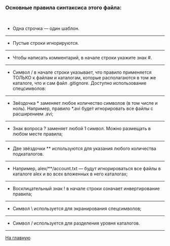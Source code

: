 
### Основные правила синтаксиса этого файла:

<br>

- Одна строчка — один шаблон.
----
- Пустые строки игнорируются.
----
- Чтобы написать комментарий, в начале строки укажите знак #.
----
- Символ / в начале строки указывает, что правило применяется ТОЛЬКО к файлам и каталогам, которые располагаются в том же каталоге, что и сам файл .gitignore.
Доступно использование спецсимволов:
----
- Звёздочка * заменяет любое количество символов (в том числе и ноль). Например, правило *.avi будет игнорировать все файлы с расширением .avi;
----
- Знак вопроса ? заменяет любой 1 символ. Можно размещать в любом месте правила;
----
- Две звёздочки ** используются для указания любого количества подкаталогов. 
----
- Например, alex/**/account.txt — будут игнорироваться все файлы в каталоге alex и во всех вложенных в него каталогах;
----
- Восклицательный знак ! в начале строки означает инвертирование правила;
----
- Символ \ используется для экранирования спецсимволов;
----
- Символ / используется для разделения уровня каталогов.
----

[На главную](../mainPage.md)